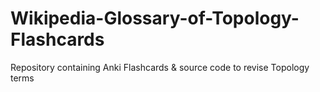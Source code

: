 # Wikipedia-Glossary-of-Topology-Flashcards
Repository containing Anki Flashcards &amp; source code to revise Topology terms
